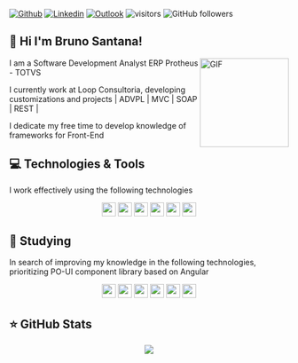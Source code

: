 [![Github](https://img.shields.io/badge/-Github-000?style=flat&logo=Github&logoColor=white)](https://github.com/Brunostng)
 [![Linkedin](https://img.shields.io/badge/-LinkedIn-blue?style=flat&logo=Linkedin&logoColor=white)](https://www.linkedin.com/in/brunosantanag)
 [![Outlook](https://img.shields.io/badge/-Outlook-blue?style=flat&logo=microsoft&logoColor=white)](mailto:brunosantanag@outlook.com)
 ![visitors](https://visitor-badge.glitch.me/badge?page_id=Brunostng.visitor-badge)
![GitHub followers](https://img.shields.io/github/followers/Brunostng?style=social)

## 👋 Hi I'm Bruno Santana!

<img align="right" alt="GIF" height="160px" src="https://media.giphy.com/media/du3J3cXyzhj75IOgvA/giphy.gif" />

I am a Software Development Analyst ERP Protheus - TOTVS

I currently work at Loop Consultoria, developing customizations and projects | ADVPL | MVC | SOAP | REST |

I dedicate my free time to develop knowledge of frameworks for Front-End

## 💻 Technologies & Tools
I work effectively using the following technologies
<p align="center">
<img src="https://img.shields.io/badge/advpl%20-%23000000.svg?&style=for-the-badge&logo=advpl&logoColor=white" height="25"/>
<img src="https://img.shields.io/badge/sql server%20-%23CC2927.svg?&style=for-the-badge&logo=microsoft-sql-server&logoColor=white" height="25"/>
<img src="https://img.shields.io/badge/oracle%20-%23F80000.svg?&style=for-the-badge&logo=oracle&logoColor=white" height="25"/>
<img src="https://img.shields.io/badge/git%20-%23F05033.svg?&style=for-the-badge&logo=git&logoColor=white" height="25"/>
<img src="https://img.shields.io/badge/html5%20-%23E34F26.svg?&style=for-the-badge&logo=html5&logoColor=white" height="25"/>
<img src="https://img.shields.io/badge/css3%20-%231572B6.svg?&style=for-the-badge&logo=css3&logoColor=white" height="25"/>
</p>

## 📖 Studying
In search of improving my knowledge in the following technologies, prioritizing PO-UI component library based on Angular
<p align="center">
<img src="https://img.shields.io/badge/node.js%20-%23339933.svg?&style=for-the-badge&logo=node.js&logoColor=white" height="25"/>
<img src="https://img.shields.io/badge/javascript-%23F7DF1E.svg?&style=for-the-badge&logo=javascript&logoColor=black" height="25"/>
<img src="https://img.shields.io/badge/typescript-%233178C6.svg?&style=for-the-badge&logo=typescript&logoColor=black" height="25"/>
<img src="https://img.shields.io/badge/angular-%23DD0031.svg?&style=for-the-badge&logo=angular&logoColor=black" height="25"/>
<img src="https://img.shields.io/badge/poui%20-%23E20074.svg?&style=for-the-badge&logo=poui&logoColor=white" height="25"/>
<img src="https://img.shields.io/badge/react-%2361DAFB.svg?&style=for-the-badge&logo=react&logoColor=black" height="25"/>  
</p>

## ⭐ GitHub Stats
<p align = "center">
  <img src = "https://github-readme-stats.vercel.app/api?username=Brunostng&show_icons=true&theme=dark&line_height=27">
</p>

<!--
**Brunostng/Brunostng** is a ✨ _special_ ✨ repository because its `README.md` (this file) appears on your GitHub profile.

Here are some ideas to get you started:

- 🔭 I’m currently working on ...
- 🌱 I’m currently learning ...
- 👯 I’m looking to collaborate on ...
- 🤔 I’m looking for help with ...
- 💬 Ask me about ...
- 📫 How to reach me: ...
- 😄 Pronouns: ...
- ⚡ Fun fact: ...
-->

